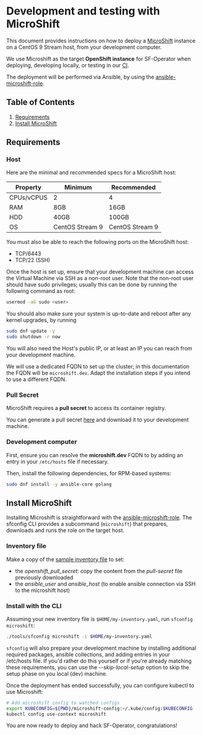# Development and testing with MicroShift

This document provides instructions on how to deploy a [MicroShift](https://github.com/openshift/microshift) instance on a CentOS 9 Stream host, from your development computer.

We use Microshift as the target **OpenShift instance** for SF-Operator when deploying, developing locally, or testing in our [CI](https://softwarefactory-project.io/zuul/t/local/buildsets?project=software-factory%2Fsf-operator&skip=0).

The deployment will be performed via Ansible, by using the
[ansible-microshift-role](https://github.com/openstack-k8s-operators/ansible-microshift-role).

## Table of Contents

1. [Requirements](#requirements)
1. [Install MicroShift](#install-microshift)

## Requirements

### Host

Here are the minimal and recommended specs for a MicroShift host:

| Property | Minimum | Recommended |
|------------|-------------|----------|
| CPUs/vCPUS | 2 | 4 |
| RAM | 8GB | 16GB |
| HDD | 40GB | 100GB |
| OS | CentOS Stream 9 | CentOS Stream 9 |

You must also be able to reach the following ports on the MicroShift host:

* TCP/6443
* TCP/22 (SSH)

Once the host is set up, ensure that your development machine can access
the Virtual Machine via SSH as a non-root user. Note that the non-root user should have
sudo privileges; usually this can be done by running the following command as root:

```sh
usermod -aG sudo <user>
```

You should also make sure your system is up-to-date and reboot after any kernel upgrades, by running

```sh
sudo dnf update -y
sudo shutdown -r now
```

You will also need the Host's public IP, or at least an IP you can reach from your development machine.

We will use a dedicated FQDN to set up the cluster; in this documentation the FQDN will be `microshift.dev`. Adapt the installation steps if you intend to use a different FQDN.

### Pull Secret

MicroShift requires a **pull secret** to access its container registry.

You can generate a pull secret [here](https://cloud.redhat.com/openshift/create/local) and download it to your development machine.

### Development computer

First, ensure you can resolve the **microshift.dev** FQDN to by adding an entry in your `/etc/hosts` file if necessary.

Then, install the following dependencies, for RPM-based systems:

```sh
sudo dnf install -y ansible-core golang
```

## Install MicroShift

Installing Microshift is straightforward with the [ansible-microshift-role](https://github.com/openstack-k8s-operators/ansible-microshift-role).
The sfconfig CLI provides a subcommand (`microshift`) that prepares, downloads and runs the role
on the target host.

### Inventory file

Make a copy of the [sample inventory file](./../../tools/microshift/inventory.yaml) to set:

- the *openshift_pull_secret*: copy the content from the *pull-secret* file previously downloaded
- the *ansible_user* and *ansible_host* (to enable ansible connection via SSH to the microshift host)

### Install with the CLI

Assuming your new inventory file is `$HOME/my-inventory.yaml`, run `sfconfig microshift`:

```sh
./tools/sfconfig microshift -i $HOME/my-inventory.yaml
```

`sfconfig` will also prepare your development machine by installing additional required packages, ansible collections, and adding entries in your /etc/hosts file.
If you'd rather do this yourself or if you're already matching these requirements,
you can use the *--skip-local-setup* option to skip the setup phase on you local (dev) machine.

Once the deployment has ended successfully, you can configure kubectl to
use Microshift:

```sh
# Add microshift config to watched configs
export KUBECONFIG=${PWD}/microshift-config:~/.kube/config:$KUBECONFIG
kubectl config use-context microshift
```

You are now ready to deploy and hack SF-Operator, congratulations!
